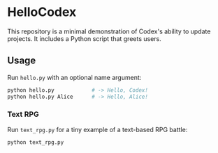 # HelloCodex

This repository is a minimal demonstration of Codex's ability to update projects. It includes a Python script that greets users.

## Usage

Run `hello.py` with an optional name argument:

```bash
python hello.py            # -> Hello, Codex!
python hello.py Alice      # -> Hello, Alice!
```

### Text RPG

Run `text_rpg.py` for a tiny example of a text-based RPG battle:

```bash
python text_rpg.py
```
